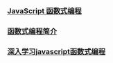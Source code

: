 ### [JavaScript 函数式编程](https://juejin.im/post/5b4ac0d0f265da0fa959a785)
### [函数式编程简介](https://juejin.im/post/5b94e2efe51d450e4d2f9e5e)
### [深入学习javascript函数式编程](https://juejin.im/post/5c1a231de51d452ce364d945)
